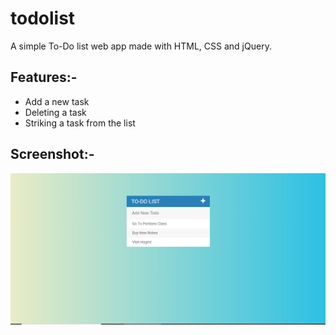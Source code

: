 # todolist
A simple To-Do list web app made with HTML, CSS and jQuery.

## Features:-
* Add a new task
* Deleting a task
* Striking a task from the list

## Screenshot:-

![App Screenshot](https://github.com/kapil1308/todolist/blob/master/screenshot.PNG)

